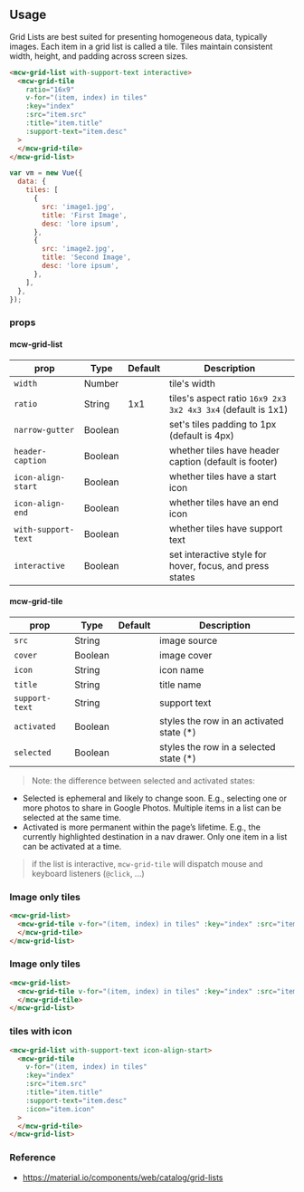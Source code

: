 ## Usage

Grid Lists are best suited for presenting homogeneous data, typically images.
Each item in a grid list is called a tile. Tiles maintain consistent width,
height, and padding across screen sizes.

```html
<mcw-grid-list with-support-text interactive>
  <mcw-grid-tile
    ratio="16x9"
    v-for="(item, index) in tiles"
    :key="index"
    :src="item.src"
    :title="item.title"
    :support-text="item.desc"
  >
  </mcw-grid-tile>
</mcw-grid-list>
```

```javascript
var vm = new Vue({
  data: {
    tiles: [
      {
        src: 'image1.jpg',
        title: 'First Image',
        desc: 'lore ipsum',
      },
      {
        src: 'image2.jpg',
        title: 'Second Image',
        desc: 'lore ipsum',
      },
    ],
  },
});
```

### props

#### mcw-grid-list

| prop                | Type    | Default | Description                                                  |
| ------------------- | ------- | ------- | ------------------------------------------------------------ |
| `width`             | Number  |         | tile's width                                                 |
| `ratio`             | String  | 1x1     | tiles's aspect ratio `16x9 2x3 3x2 4x3 3x4` (default is 1x1) |
| `narrow-gutter`     | Boolean |         | set's tiles padding to 1px (default is 4px)                  |
| `header-caption`    | Boolean |         | whether tiles have header caption (default is footer)        |
| `icon-align-start`  | Boolean |         | whether tiles have a start icon                              |
| `icon-align-end`    | Boolean |         | whether tiles have an end icon                               |
| `with-support-text` | Boolean |         | whether tiles have support text                              |
| `interactive`       | Boolean |         | set interactive style for hover, focus, and press states     |

#### mcw-grid-tile

| prop           | Type    | Default | Description                               |
| -------------- | ------- | ------- | ----------------------------------------- |
| `src`          | String  |         | image source                              |
| `cover`        | Boolean |         | image cover                               |
| `icon`         | String  |         | icon name                                 |
| `title`        | String  |         | title name                                |
| `support-text` | String  |         | support text                              |
| `activated`    | Boolean |         | styles the row in an activated state (\*) |
| `selected`     | Boolean |         | styles the row in a selected state (\*)   |

> Note: the difference between selected and activated states:

- Selected is ephemeral and likely to change soon. E.g., selecting one or more photos to share in Google Photos. Multiple items in a list can be selected at the same time.
- Activated is more permanent within the page’s lifetime. E.g., the currently highlighted destination in a nav drawer. Only one item in a list can be activated at a time.

> if the list is interactive, `mcw-grid-tile` will dispatch mouse and keyboard listeners (`@click`, ...)

### Image only tiles

```html
<mcw-grid-list>
  <mcw-grid-tile v-for="(item, index) in tiles" :key="index" :src="item.src">
  </mcw-grid-tile>
</mcw-grid-list>
```

### Image only tiles

```html
<mcw-grid-list>
  <mcw-grid-tile v-for="(item, index) in tiles" :key="index" :src="item.src">
  </mcw-grid-tile>
</mcw-grid-list>
```

### tiles with icon

```html
<mcw-grid-list with-support-text icon-align-start>
  <mcw-grid-tile
    v-for="(item, index) in tiles"
    :key="index"
    :src="item.src"
    :title="item.title"
    :support-text="item.desc"
    :icon="item.icon"
  >
  </mcw-grid-tile>
</mcw-grid-list>
```

### Reference

- <https://material.io/components/web/catalog/grid-lists>

